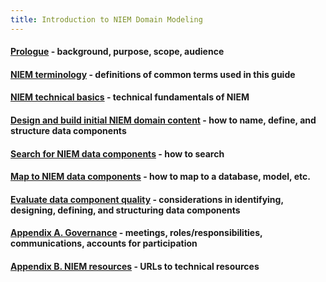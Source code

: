 ```yaml
---
title: Introduction to NIEM Domain Modeling
---
```


#### [Prologue](./prologue.html) - background, purpose, scope, audience

#### [NIEM terminology](./terms.html) - definitions of common terms used in this guide

#### [NIEM technical basics](./basics.html) - technical fundamentals of NIEM

#### [Design and build initial NIEM domain content](./content.html) - how to name, define, and structure data components

#### [Search for NIEM data components](./search.html) - how to search

#### [Map to NIEM data components](./map.html) - how to map to a database, model, etc.

#### [Evaluate data component quality](./quality.html) - considerations in identifying, designing, defining, and structuring data components 

#### [Appendix A. Governance](./governance.html) - meetings, roles/responsibilities, communications, accounts for participation

#### [Appendix B. NIEM resources](./resources.html) - URLs to technical resources

